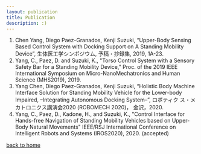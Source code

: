 ```yaml
---
layout: publication
title: Publication
description: :)
---
```


1. Chen Yang, Diego Paez-Granados, Kenji Suzuki, “Upper-Body Sensing Based Control System with Docking Support on A Standing Mobility Device”, 生体医工学シンポジウム, 予稿・抄録集, 2019, 1A-23.
2. Yang, C., Paez, D. and Suzuki, K., "Torso Control System with a Sensory Safety Bar for a Standing Mobility Device," Proc. of the 2019 IEEE International Symposium on Micro-NanoMechatronics and Human Science (MHS2019), 2019.
3. Yang Chen, Diego Paez-Granados, Kenji Suzuki, “Holistic Body Machine Interface Solution for Standing
Mobility Vehicle for the Lower-body Impaired, –Integrating Autonomous Docking System–”, ロボティク ス・メカトロニクス講演会2020 (ROBOMECH 2020)， 金沢，2020.
4. Yang, C., Paez, D., Kadone, H., and Suzuki, K., "Control Interface for Hands-free Navigation of Standing Mobility Vehicles based on Upper-Body Natural Movements" IEEE/RSJ International Conference on Intelligent Robots and Systems (IROS2020), 2020. (accepted)


[back to home](./)
